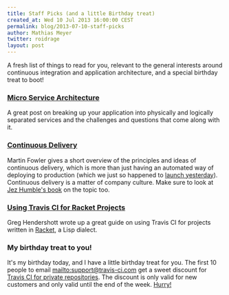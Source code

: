 ```yaml
---
title: Staff Picks (and a little Birthday treat)
created_at: Wed 10 Jul 2013 16:00:00 CEST
permalink: blog/2013-07-10-staff-picks
author: Mathias Meyer
twitter: roidrage
layout: post
---
```

A fresh list of things to read for you, relevant to the general interests around
continuous integration and application architecture, and a special birthday
treat to boot!

### [Micro Service Architecture](http://yobriefca.se/blog/2013/04/29/micro-service-architecture/)

A great post on breaking up your application into physically and logically
separated services and the challenges and questions that come along with it.

### [Continuous Delivery](http://martinfowler.com/bliki/ContinuousDelivery.html)

Martin Fowler gives a short overview of the principles and ideas of continuous
delivery, which is more than just having an automated way of deploying to
production (which we just so happened to [launch
yesterday](/blog/2013-07-09-introducing-continuous-deployment-to-heroku/)).
Continuous delivery is a matter of company culture. Make sure to look at [Jez
Humble's book](http://amzn.to/12hbLko) on the topic too.

### [Using Travis CI for Racket Projects](http://www.greghendershott.com/2013/07/using-travis-ci-for-racket-projects.html)

Greg Hendershott wrote up a great guide on using Travis CI for projects written
in [Racket](http://racket-lang.org), a Lisp dialect.

### My birthday treat to you!

It's my birthday today, and I have a little birthday treat for you. The first 10
people to email <mailto:support@travis-ci.com> get a sweet discount for [Travis
CI for private repositories](http://travis-ci.com). The discount is only valid
for new customers and only valid until the end of the week.
[Hurry!](mailto:support@travis-ci.com)
